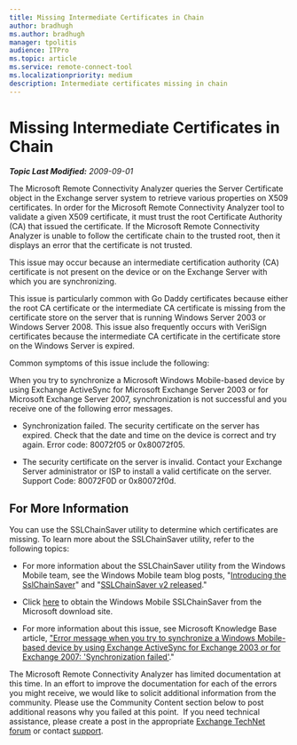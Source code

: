```yaml
---
title: Missing Intermediate Certificates in Chain
author: bradhugh
ms.author: bradhugh
manager: tpolitis
audience: ITPro 
ms.topic: article 
ms.service: remote-connect-tool
ms.localizationpriority: medium
description: Intermediate certificates missing in chain
---
```



# Missing Intermediate Certificates in Chain


_**Topic Last Modified:** 2009-09-01_

The Microsoft Remote Connectivity Analyzer queries the Server Certificate object in the Exchange server system to retrieve various properties on X509 certificates. In order for the Microsoft Remote Connectivity Analyzer tool to validate a given X509 certificate, it must trust the root Certificate Authority (CA) that issued the certificate. If the Microsoft Remote Connectivity Analyzer is unable to follow the certificate chain to the trusted root, then it displays an error that the certificate is not trusted.

This issue may occur because an intermediate certification authority (CA) certificate is not present on the device or on the Exchange Server with which you are synchronizing.

This issue is particularly common with Go Daddy certificates because either the root CA certificate or the intermediate CA certificate is missing from the certificate store on the server that is running Windows Server 2003 or Windows Server 2008. This issue also frequently occurs with VeriSign certificates because the intermediate CA certificate in the certificate store on the Windows Server is expired.

Common symptoms of this issue include the following:

When you try to synchronize a Microsoft Windows Mobile-based device by using Exchange ActiveSync for Microsoft Exchange Server 2003 or for Microsoft Exchange Server 2007, synchronization is not successful and you receive one of the following error messages.

  - Synchronization failed. The security certificate on the server has expired. Check that the date and time on the device is correct and try again. Error code: 80072f05 or 0x80072f05.

  - The security certificate on the server is invalid. Contact your Exchange Server administrator or ISP to install a valid certificate on the server. Support Code: 80072F0D or 0x80072f0d.

<div>

## For More Information

You can use the SSLChainSaver utility to determine which certificates are missing. To learn more about the SSLChainSaver utility, refer to the following topics:

  - For more information about the SSLChainSaver utility from the Windows Mobile team, see the Windows Mobile team blog posts, "[Introducing the SslChainSaver](https://go.microsoft.com/fwlink/?linkid=161816)" and "[SSLChainSaver v2 released](https://go.microsoft.com/fwlink/?linkid=161817)."

  - Click [here](https://go.microsoft.com/fwlink/?linkid=161818) to obtain the Windows Mobile SSLChainSaver from the Microsoft download site.

  - For more information about this issue, see Microsoft Knowledge Base article, ["Error message when you try to synchronize a Windows Mobile-based device by using Exchange ActiveSync for Exchange 2003 or for Exchange 2007: 'Synchronization failed'](https://go.microsoft.com/fwlink/?linkid=3052%26kbid=927465)."

The Microsoft Remote Connectivity Analyzer has limited documentation at this time. In an effort to improve the documentation for each of the errors you might receive, we would like to solicit additional information from the community. Please use the Community Content section below to post additional reasons why you failed at this point.  If you need technical assistance, please create a post in the appropriate [Exchange TechNet forum](https://go.microsoft.com/fwlink/?linkid=73420) or contact [support](https://go.microsoft.com/fwlink/?linkid=8158).

</div>

</div>

<span> </span>

</div>

</div>

</div>

